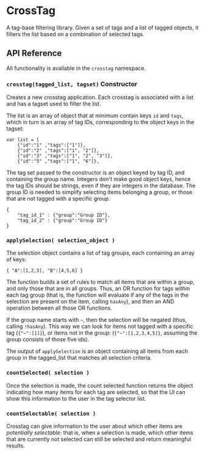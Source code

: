 # CrossTag

A tag-base filtering library. Given a set of tags and a list of tagged objects, it filters the list based on a combination of selected tags.

## API Reference

All functionality is available in the `crosstag` namespace.

### `crosstag(tagged_list, tagset)` Constructor

Creates a new crosstag application. Each crosstag is associated with a list and has a tagset used to filter the list.

The list is an array of object that at minimum contain keys `id` and `tags`, which in turn is an array of tag IDs, corresponding to the 
object keys in the tagset:

    var list = [
        {"id":"1" ,"tags":["1"]},
        {"id":"2" ,"tags":["1", "2"]},
        {"id":"3" ,"tags":["1", "2", "3"]},
        {"id":"5" ,"tags":["1", "6"]},

The tag set passed to the constructor is an object keyed by tag ID, and containing the group name. Integers don't make good object keys, 
hence the tag IDs should be strings, even if they are integers in the database. The group ID is needed to simplify selecting items belonging
a group, or those that are not tagged with a specific group. 

    {
        "tag_id_1" : {"group":"Group ID"},
        "tag_id_2" : {"group":"Group ID"}
    }

### `applySelection( selection_object )`

The selection object contains a list of tag groups, each containing an array of keys:

    { "A":[1,2,3], "B":[4,5,6] }

The function builds a set of rules to match all items that are within a group, and only those that are in all groups. Thus, an OR function for tags within each tag group (that is, the function will evaluate if any of the tags in the selection are present on the item, calling `hasAny`), and then an AND operation between all those OR functions.

If the group name starts with `~`, then the selection will be negated (thus, calling `!hasAny`). This way we can look for items not tagged with a specific tag (`{"~":[1]}`), or items not in the group: (`{"~":[1,2,3,4,5]}`, assuming the group consists of those five ids).

The output of `applySelection` is an object containing all items from each group in the tagged_list that matches all selection criteria.

### `countSelected( selection )`

Once the selection is made, the count selected function returns the object indicating how many items for each tag are selected, so that the UI can show this information to the user in the tag selector list.

### `countSelectable( selection )`

Crosstag can give information to the user about which other items are _potentially selectable_: that is, when a selection is made, which other items that are currently not selected can still be selected and return meaningful results.


